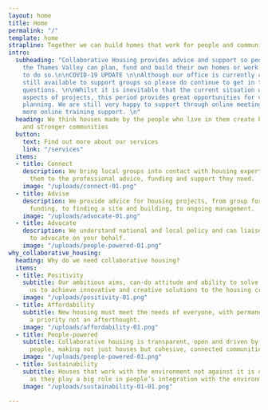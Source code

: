 ```yaml
---
layout: home
title: Home
permalink: "/"
template: home
strapline: Together we can build homes that work for people and communities
intro:
  subheading: "Collaborative Housing provides advice and support so people across
    the Thames Valley can plan, fund and build their own homes or work in partnership
    to do so.\n\nCOVID-19 UPDATE \n\nAlthough our office is currently closed we are
    still available to support groups so please do continue to get in touch with any
    questions. \n\nWhilst it is inevitable that the current situation will slow some
    aspects of projects, this period provides great opportunities for visioning and
    planning. We are still very happy to support through online meetings and are developing
    more online training support. \n"
  heading: We think houses made by the people who live in them create better homes
    and stronger communities
  button:
    text: Find out more about our services
    link: "/services"
  items:
  - title: Connect
    description: We bring local groups into contact with housing experts, connecting
      them to the professional advice, funding and support they need.
    image: "/uploads/connect-01.png"
  - title: Advise
    description: We provide advice for housing projects, from group formation, to
      funding, to finding a site and building, to ongoing management.
    image: "/uploads/advocate-01.png"
  - title: Advocate
    description: We understand national and local policy and can liaise with authorities
      to advocate on your behalf.
    image: "/uploads/people-powered-01.png"
why_collaborative_housing:
  heading: Why do we need collaborative housing?
  items:
  - title: Positivity
    subtitle: Our ambitious aims, can-do attitude and ability to solve problems, allows
      us to achieve innovative and creative solutions to the housing crisis.
    image: "/uploads/positivity-01.png"
  - title: Affordability
    subtitle: New housing must meet the needs of everyone, with permanent affordability
      a priority not an afterthought.
    image: "/uploads/affordability-01.png"
  - title: People-powered
    subtitle: Collaborative housing is transparent, open and driven by the needs of
      people, making not just houses but cohesive, connected communities.
    image: "/uploads/people-powered-01.png"
  - title: Sustainability
    subtitle: Houses that work with the environment not against it is our key belief,
      as they play a big role in people’s integration with the environment.
    image: "/uploads/sustainability-01-01.png"

---
```

